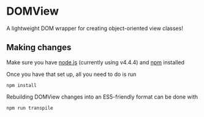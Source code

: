 # DOMView

A lightweight DOM wrapper for creating object-oriented view classes!

## Making changes
Make sure you have [node.js](https://nodejs.org/en/download/) (currently using v4.4.4) and [npm](https://www.npmjs.com/) installed

Once you have that set up, all you need to do is run

```
npm install
```

Rebuilding DOMView changes into an ES5-friendly format can be done with

```
npm run transpile
```
